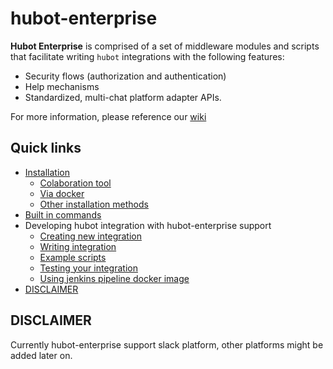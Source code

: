 # hubot-enterprise

**Hubot Enterprise** is comprised of a set of middleware modules and scripts that facilitate writing `hubot` integrations with the following features:
* Security flows (authorization and authentication)
* Help mechanisms
* Standardized, multi-chat platform adapter APIs. 

For more information, please reference our [wiki](https://github.com/eedevops/hubot-enterprise/wiki)

## Quick links
- [Installation](https://github.com/eedevops/hubot-enterprise/wiki/bootstrap)
  - [Colaboration tool](https://github.com/eedevops/hubot-enterprise/wiki/bootstrap#1-collaboration-tool-select-one-and-set-up-integration-with-hubot)
  - [Via docker](https://github.com/eedevops/hubot-enterprise/wiki/bootstrap#docker)
  - [Other installation methods](https://github.com/eedevops/hubot-enterprise/wiki/bootstrap#other-installation-methods)
- [Built in commands](https://github.com/eedevops/hubot-enterprise/wiki/hubot-admin)
- Developing hubot integration with hubot-enterprise support
  - [Creating new integration](https://github.com/eedevops/hubot-enterprise/wiki/bootstrap-integration)
  - [Writing integration](https://github.com/eedevops/hubot-enterprise/wiki/api)
  - [Example scripts](https://github.com/eedevops/hubot-enterprise/wiki/api#example-scripts)
  - [Testing your integration](https://github.com/eedevops/hubot-enterprise/wiki/testing)
  - [Using jenkins pipeline docker image](https://github.com/eedevops/hubot-enterprise/wiki/jenkins)
- [DISCLAIMER](#disclaimer)

## DISCLAIMER

Currently hubot-enterprise support slack platform, other platforms might be added later on.
